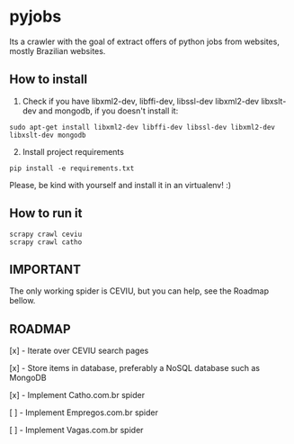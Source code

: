 pyjobs
======

Its a crawler with the goal of extract offers of python jobs from websites, mostly Brazilian websites.

How to install
---------------

1) Check if you have libxml2-dev, libffi-dev, libssl-dev libxml2-dev libxslt-dev and mongodb, if you doesn't install it:

```sudo apt-get install libxml2-dev libffi-dev libssl-dev libxml2-dev libxslt-dev mongodb```

2) Install project requirements

```pip install -e requirements.txt```

Please, be kind with yourself and install it in an virtualenv! :)

How to run it
--------------

```scrapy crawl ceviu```  
```scrapy crawl catho```

IMPORTANT
---------

The only working spider is CEVIU, but you can help, see the Roadmap bellow.

ROADMAP
-------

[x] - Iterate over CEVIU search pages

[x] - Store items in database, preferably a NoSQL database such as MongoDB

[x] - Implement Catho.com.br spider

[ ] - Implement Empregos.com.br spider

[ ] - Implement Vagas.com.br spider
